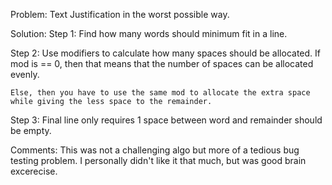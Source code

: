 Problem:
Text Justification in the worst possible way.

Solution:
Step 1:
Find how many words should minimum fit in a line.

Step 2:
Use modifiers to calculate how many spaces should be allocated.
If mod is == 0, then that means that the number of spaces can be allocated evenly.

    Else, then you have to use the same mod to allocate the extra space while giving the less space to the remainder.

Step 3:
Final line only requires 1 space between word and remainder should be empty.

Comments:
This was not a challenging algo but more of a tedious bug testing problem. I personally didn't like it that much, but was good brain excerecise.
